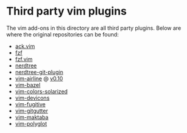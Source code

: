 # Third party vim plugins

The vim add-ons in this directory are all third party plugins.
Below are where the original repositories can be found:

* [ack.vim](https://github.com/mileszs/ack.vim)
* [fzf](https://github.com/junegunn/fzf)
* [fzf.vim](https://github.com/junegunn/fzf.vim)
* [nerdtree](https://github.com/scrooloose/nerdtree)
* [nerdtree-git-plugin](https://github.com/Xuyuanp/nerdtree-git-plugin)
* [vim-airline](https://github.com/vim-airline/vim-airline) @ [v0.10](https://github.com/vim-airline/vim-airline/releases/tag/v0.10)
* [vim-bazel](https://github.com/bazelbuild/vim-bazel)
* [vim-colors-solarized](https://github.com/altercation/vim-colors-solarized)
* [vim-devicons](https://github.com/ryanoasis/vim-devicons)
* [vim-fugitive](https://github.com/tpope/vim-fugitive)
* [vim-gitgutter](https://github.com/airblade/vim-gitgutter)
* [vim-maktaba](https://github.com/google/vim-maktaba)
* [vim-polyglot](https://github.com/sheerun/vim-polyglot)
